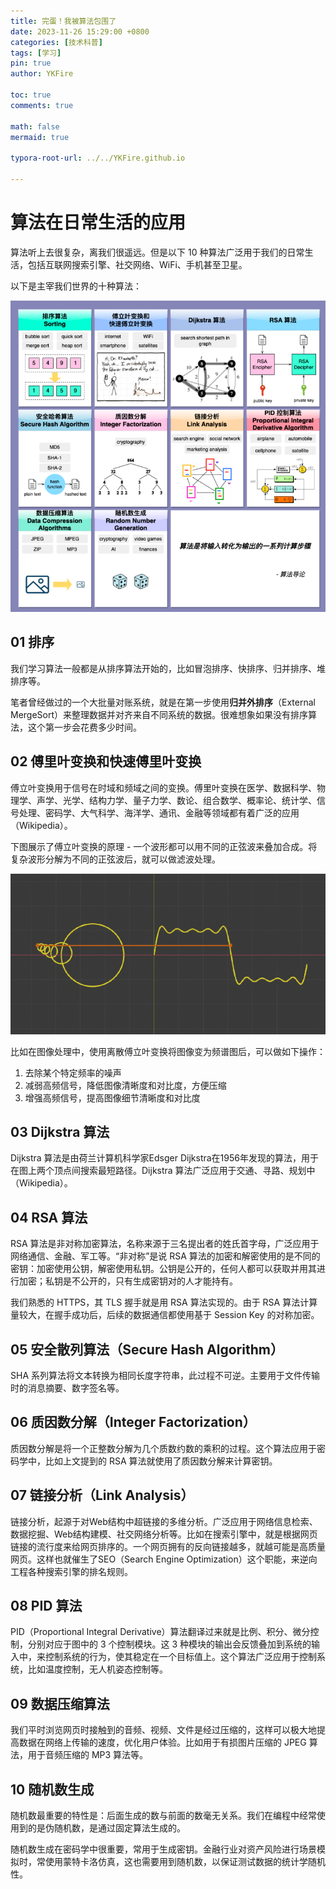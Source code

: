```yaml
---
title: 完蛋！我被算法包围了
date: 2023-11-26 15:29:00 +0800
categories: [技术科普]
tags: [学习]
pin: true
author: YKFire

toc: true
comments: true

math: false
mermaid: true

typora-root-url: ../../YKFire.github.io

---
```




# **算法在日常生活的应用**

算法听上去很复杂，离我们很遥远。但是以下 10 种算法广泛用于我们的日常生活，包括互联网搜索引擎、社交网络、WiFi、手机甚至卫星。



以下是主宰我们世界的十种算法：

![image-20231210153144062](/assets/blog_res/2023-11-26-surroundedByAlgorithms.assets/image-20231210153144062.png)



## 01 排序

我们学习算法一般都是从排序算法开始的，比如冒泡排序、快排序、归并排序、堆排序等。

笔者曾经做过的一个大批量对账系统，就是在第一步使用**归并外排序**（External MergeSort）来整理数据并对齐来自不同系统的数据。很难想象如果没有排序算法，这个第一步会花费多少时间。



## 02 傅里叶变换和快速傅里叶变换

傅立叶变换用于信号在时域和频域之间的变换。傅里叶变换在医学、数据科学、物理学、声学、光学、结构力学、量子力学、数论、组合数学、概率论、统计学、信号处理、密码学、大气科学、海洋学、通讯、金融等领域都有着广泛的应用（Wikipedia）。

下图展示了傅立叶变换的原理 - 一个波形都可以用不同的正弦波来叠加合成。将复杂波形分解为不同的正弦波后，就可以做滤波处理。

![image-20231210153327876](/assets/blog_res/2023-11-26-surroundedByAlgorithms.assets/image-20231210153327876.png)



比如在图像处理中，使用离散傅立叶变换将图像变为频谱图后，可以做如下操作：

1. 去除某个特定频率的噪声
2. 减弱高频信号，降低图像清晰度和对比度，方便压缩
3. 增强高频信号，提高图像细节清晰度和对比度



## 03 Dijkstra 算法

Dijkstra 算法是由荷兰计算机科学家Edsger Dijkstra在1956年发现的算法，用于在图上两个顶点间搜索最短路径。Dijkstra 算法广泛应用于交通、寻路、规划中（Wikipedia）。



## 04 RSA 算法

RSA 算法是非对称加密算法，名称来源于三名提出者的姓氏首字母，广泛应用于网络通信、金融、军工等。“非对称”是说 RSA 算法的加密和解密使用的是不同的密钥：加密使用公钥，解密使用私钥。公钥是公开的，任何人都可以获取并用其进行加密；私钥是不公开的，只有生成密钥对的人才能持有。

我们熟悉的 HTTPS，其 TLS 握手就是用 RSA 算法实现的。由于 RSA 算法计算量较大，在握手成功后，后续的数据通信都使用基于 Session Key 的对称加密。



## 05 安全散列算法（Secure Hash Algorithm）

SHA 系列算法将文本转换为相同长度字符串，此过程不可逆。主要用于文件传输时的消息摘要、数字签名等。



## 06 质因数分解（Integer Factorization）

质因数分解是将一个正整数分解为几个质数约数的乘积的过程。这个算法应用于密码学中，比如上文提到的 RSA 算法就使用了质因数分解来计算密钥。



## 07 链接分析（Link Analysis）

链接分析，起源于对Web结构中超链接的多维分析。广泛应用于网络信息检索、数据挖掘、Web结构建模、社交网络分析等。比如在搜索引擎中，就是根据网页链接的流行度来给网页排序的。一个网页拥有的反向链接越多，就越可能是高质量网页。这样也就催生了SEO（Search Engine Optimization）这个职能，来逆向工程各种搜索引擎的排名规则。



## 08 PID 算法

PID（Proportional Integral Derivative）算法翻译过来就是比例、积分、微分控制，分别对应于图中的 3 个控制模块。这 3 种模块的输出会反馈叠加到系统的输入中，来控制系统的行为，使其稳定在一个目标值上。这个算法广泛应用于控制系统，比如温度控制，无人机姿态控制等。



## 09 数据压缩算法

我们平时浏览网页时接触到的音频、视频、文件是经过压缩的，这样可以极大地提高数据在网络上传输的速度，优化用户体验。比如用于有损图片压缩的 JPEG 算法，用于音频压缩的 MP3 算法等。



## 10 随机数生成

随机数最重要的特性是：后面生成的数与前面的数毫无关系。我们在编程中经常使用到的是伪随机数，是通过固定算法生成的。

随机数生成在密码学中很重要，常用于生成密钥。金融行业对资产风险进行场景模拟时，常使用蒙特卡洛仿真，这也需要用到随机数，以保证测试数据的统计学随机性。

